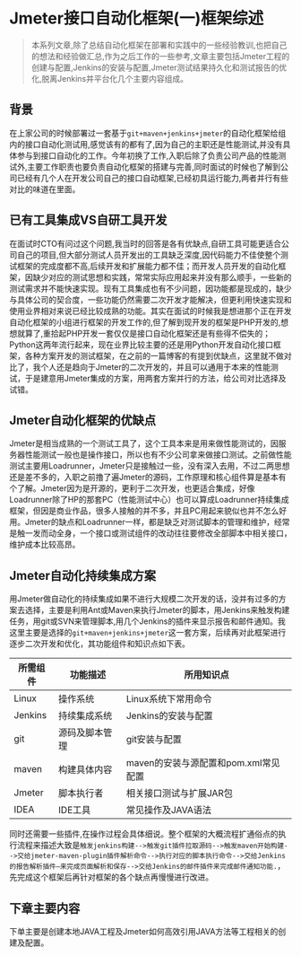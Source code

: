 # Jmeter接口自动化框架(一)框架综述

> 本系列文章,除了总结自动化框架在部署和实践中的一些经验教训,也把自己的想法和经验做汇总,作为之后工作的一些参考,文章主要包括Jmeter工程的创建与配置,Jenkins的安装与配置,Jmeter测试结果持久化和测试报告的优化,脱离Jenkins并平台化几个主要内容组成。

## 背景

在上家公司的时候部署过一套基于`git+maven+jenkins+jmeter`的自动化框架给组内的接口自动化测试用,感觉该有的都有了,因为自己的主职还是性能测试,并没有具体参与到接口自动化的工作。今年初换了工作,入职后除了负责公司产品的性能测试外,主要工作职责也要负责自动化框架的搭建与完善,同时面试的时候也了解到公司已经有几个人在开发公司自己的接口自动框架,已经初具运行能力,两者并行有些对比的味道在里面。

## 已有工具集成VS自研工具开发

在面试时CTO有问过这个问题,我当时的回答是各有优缺点,自研工具可能更适合公司自己的项目,但大部分测试人员开发出的工具缺乏深度,因代码能力不佳使整个测试框架的完成度都不高,后续开发和扩展能力都不佳；而开发人员开发的自动化框架，因缺少对应的测试思想和实践，常常实际应用起来并没有那么顺手，一些新的测试需求并不能快速实现。现有工具集成也有不少问题，因功能都是现成的，缺少与具体公司的契合度，一些功能仍然需要二次开发才能解决，但更利用快速实现和使用业界相对来说已经比较成熟的功能。其实在面试的时候我是想进那个正在开发自动化框架的小组进行框架的开发工作的,但了解到现开发的框架是PHP开发的,想想就算了,重拾起PHP开发一套仅仅是接口自动化框架还是有些得不偿失的；Python这两年流行起来，现在业界比较主要的还是用Python开发自动化接口框架，各种方案开发的测试框架，在之前的一篇博客的有提到优缺点，这里就不做对比了，我个人还是趋向于Jmeter的二次开发的，并且可以通用于本来的性能测试，于是建意用Jmeter集成的方案，用两套方案并行的方法，给公司对比选择及试错。

## Jmeter自动化框架的优缺点

Jmeter是相当成熟的一个测试工具了，这个工具本来是用来做性能测试的，因服务器性能测试一般也是操作接口，所以也有不少公司拿来做接口测试。之前做性能测试主要用Loadrunner，Jmeter只是接触过一些，没有深入去用，不过二两思想还是差不多的，入职之前撸了遍Jmeter的源码，工作原理和核心组件算是基本有个了解。Jmeter因为是开源的，更利于二次开发，也更适合集成，好像Loadrunner除了HP的那套PC（性能测试中心）也可以算成Loadrunner持续集成框架，但因是商业作品，很多人接触的并不多，并且PC用起来貌似也并不怎么好用。Jmeter的缺点和Loadrunner一样，都是缺乏对测试脚本的管理和维护，经常是触一发而动全身，一个接口或测试组件的改动往往要修改全部脚本中相关接口，维护成本比较高昂。

## Jmeter自动化持续集成方案

用Jmeter做自动化的持续集成如果不进行大规模二次开发的话，没并有过多的方案去选择，主要是利用Ant或Maven来执行Jmeter的脚本，用Jenkins来触发构建任务，用git或SVN来管理脚本,用几个Jenkins的插件来显示报告和邮件通知。我这里主要是选择的`git+maven+jenkins+jmeter`这一套方案，后续再对此框架进行逐步二次开发和优化，其功能组件和知识点如下表。

| 所需组件 | 功能描述       | 所用知识点                           |
| -------- | -------------- | ------------------------------------ |
| Linux    | 操作系统       | Linux系统下常用命令                  |
| Jenkins  | 持续集成系统   | Jenkins的安装与配置                  |
| git      | 源码及脚本管理 | git安装与配置                        |
| maven    | 构建具体内容   | maven的安装与源配置和pom.xml常见配置 |
| Jmeter   | 脚本执行者     | 相关接口测试与扩展JAR包              |
| IDEA     | IDE工具       | 常见操作及JAVA语法                   |

 同时还需要一些插件,在操作过程会具体细说。整个框架的大概流程扩通俗点的执行流程来描述大致是`触发jenkins构建-->触发git插件拉取源码-->触发maven开始构建-->交给jmeter-maven-plugin插件解析命令-->执行对应的脚本执行命令-->交给Jenkins的报告解析插件—来完成页面解析和保存-->交给Jenkins的邮件插件来完成邮件通知功能.`，先完成这个框架后再针对框架的各个缺点再慢慢进行改进。

## 下章主要内容

下单主要是创建本地JAVA工程及Jmeter如何高效引用JAVA方法等工程相关的创建及配置。